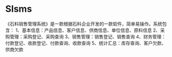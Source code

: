 # Slsms
 《石料销售管理系统》是一款根据石料企业开发的一款软件，简单易操作。系统包含： 1、基本信息：产品信息、客户信息、供商信息、单位信息、原料信息 2、采购管理：采购登记、采购查询 3、销售管理：销售登记、销售查询 4、财务管理：付款登记、收款登记、付款查询、收款查询 5、统计汇总：库存查询、客户欠款、供商欠款 
